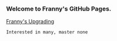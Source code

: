 ### Welcome to Franny's GitHub Pages.
[Franny's Upgrading](https://franny8912.gitbook.io/upgrading/)


<code>Interested in many, master none</code>

